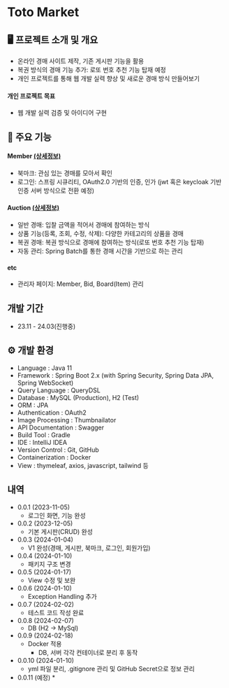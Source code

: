 # Toto Market


## 🖥️ 프로젝트 소개 및 개요
 - 온라인 경매 사이트 제작, 기존 게시판 기능을 활용
 - 복권 방식의 경매 기능 추가: 로또 번호 추천 기능 탑재 예정
 - 개인 프로젝트를 통해 웹 개발 실력 향상 및 새로운 경매 방식 만들어보기

#### 개인 프로젝트 목표
 - 웹 개발 실력 검증 및 아이디어 구현

## 📌 주요 기능

#### Member [(상세정보)](./info/member.md)
- 북마크: 관심 있는 경매를 모아서 확인
- 로그인: 스프링 시큐리티, OAuth2.0 기반의 인증, 인가 (jwt 혹은 keycloak 기반 인증 서버 방식으로 전환 예정)
#### Auction [(상세정보)](./info/auction.md)
- 일반 경매: 입찰 금액을 적어서 경매에 참여하는 방식
- 상품 기능(등록, 조회, 수정, 삭제): 다양한 카테고리의 상품을 경매
- 복권 경매: 복권 방식으로 경매에 참여하는 방식(로또 번호 추천 기능 탑재)
- 자동 관리: Spring Batch를 통한 경매 시간을 기반으로 하는 관리
#### etc
- 관리자 페이지: Member, Bid, Board(Item) 관리


## 개발 기간
- 23.11 - 24.03(진행중)

## ⚙️ 개발 환경
- Language : Java 11
- Framework : Spring Boot 2.x (with Spring Security, Spring Data JPA, Spring WebSocket)
- Query Language : QueryDSL
- Database : MySQL (Production), H2 (Test)
- ORM : JPA
- Authentication : OAuth2
- Image Processing : Thumbnailator
- API Documentation : Swagger
- Build Tool : Gradle
- IDE : IntelliJ IDEA
- Version Control : Git, GitHub
- Containerization : Docker
- View : thymeleaf, axios, javascript, tailwind 등

## 내역

* 0.0.1 (2023-11-05)
    * 로그인 화면, 기능 완성
* 0.0.2 (2023-12-05)
    * 기본 게시판(CRUD) 완성
* 0.0.3 (2024-01-04)
    * V1 완성(경매, 게시판, 북마크, 로그인, 회원가입)
* 0.0.4 (2024-01-10)
    * 패키지 구조 변경
* 0.0.5 (2024-01-17)
    * View 수정 및 보완
* 0.0.6 (2024-01-10)
    * Exception Handling 추가
* 0.0.7 (2024-02-02)
    * 테스트 코드 작성 완료
* 0.0.8 (2024-02-07)
    * DB (H2 -> MySql)
* 0.0.9 (2024-02-18)
    * Docker 적용
      - DB, 서버 각각 컨테이너로 분리 후 동작
* 0.0.10 (2024-01-10)
    * yml 파일 분리, .gitignore 관리 및 GitHub Secret으로 정보 관리
* 0.0.11 (예정)
    *  
